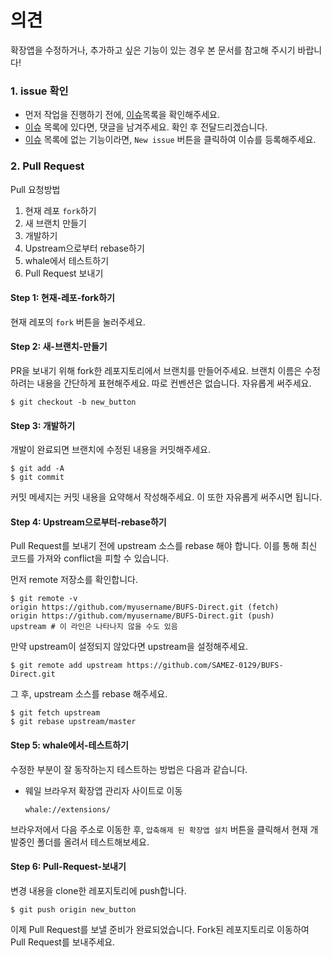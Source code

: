 # 의견
확장앱을 수정하거나, 추가하고 싶은 기능이 있는 경우 본 문서를 참고해 주시기 바랍니다!

### 1. issue 확인

* 먼저 작업을 진행하기 전에, [이슈](https://github.com/SAMEZ-0129/BUFS-Direct/issues)목록을 확인해주세요.
* [이슈](https://github.com/SAMEZ-0129/BUFS-Direct/issues) 목록에 있다면, 댓글을 남겨주세요. 확인 후 전달드리겠습니다.
* [이슈](https://github.com/SAMEZ-0129/BUFS-Direct/issues) 목록에 없는 기능이라면, `New issue` 버튼을 클릭하여 이슈를 등록해주세요.

### 2. Pull Request

Pull 요청방법

1. 현재 레포 `fork`하기
2. 새 브랜치 만들기
3. 개발하기
4. Upstream으로부터 rebase하기
5. whale에서 테스트하기
6. Pull Request 보내기

#### Step 1: 현재-레포-fork하기

현재 레포의 `fork` 버튼을 눌러주세요.

#### Step 2: 새-브랜치-만들기

PR을 보내기 위해 fork한 레포지토리에서 브랜치를 만들어주세요. 브랜치 이름은 수정하려는 내용을 간단하게 표현해주세요. 따로 컨벤션은 없습니다. 자유롭게 써주세요.

```
$ git checkout -b new_button
```

#### Step 3: 개발하기

개발이 완료되면 브랜치에 수정된 내용을 커밋해주세요.

```
$ git add -A
$ git commit
```

커밋 메세지는 커밋 내용을 요약해서 작성해주세요. 이 또한 자유롭게 써주시면 됩니다.

#### Step 4: Upstream으로부터-rebase하기

Pull Request를 보내기 전에 upstream 소스를 rebase 해야 합니다. 이를 통해 최신 코드를 가져와 conflict을 피할 수 있습니다.

먼저 remote 저장소를 확인합니다.

```
$ git remote -v
origin https://github.com/myusername/BUFS-Direct.git (fetch)
origin https://github.com/myusername/BUFS-Direct.git (push)
upstream # 이 라인은 나타나지 않을 수도 있음
```

만약 upstream이 설정되지 않았다면 upstream을 설정해주세요.

```
$ git remote add upstream https://github.com/SAMEZ-0129/BUFS-Direct.git
```

그 후, upstream 소스를 rebase 해주세요.

```
$ git fetch upstream
$ git rebase upstream/master
```

#### Step 5: whale에서-테스트하기

수정한 부분이 잘 동작하는지 테스트하는 방법은 다음과 같습니다.

- 웨일 브라우저 확장앱 관리자 사이트로 이동
    ```
    whale://extensions/
    ```

브라우저에서 다음 주소로 이동한 후, `압축해제 된 확장앱 설치` 버튼을 클릭해서 현재 개발중인 폴더를 올려서 테스트해보세요.

#### Step 6: Pull-Request-보내기

변경 내용을 clone한 레포지토리에 push합니다.

```
$ git push origin new_button
```

이제 Pull Request를 보낼 준비가 완료되었습니다. Fork된 레포지토리로 이동하여 Pull Request를 보내주세요.
